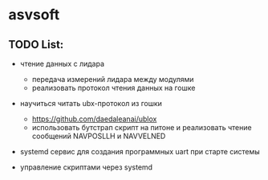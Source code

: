 # asvsoft

## TODO List:

* чтение данных с лидара
    - передача измерений лидара между модулями
    - реализовать протокол чтения данных на гошке

* научиться читать ubx-протокол из гошки 
    - https://github.com/daedaleanai/ublox
    - использовать бутстрап скрипт на питоне и реализовать чтение сообщений NAVPOSLLH и NAVVELNED

* systemd сервис для создания программных uart при старте системы

* управление скриптами через systemd
